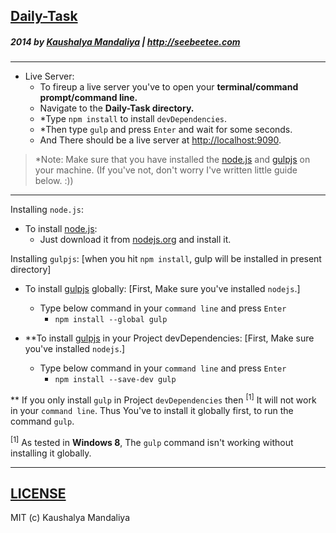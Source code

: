 ## [Daily-Task](http://krman009.github.io/Daily-Task/)

##### 2014 by [Kaushalya Mandaliya](https://twitter.com/kmandalwala "@kmandalwala") | http://seebeetee.com
---
+ Live Server:
  + To fireup a live server you've to open your **terminal/command prompt/command line.**
  + Navigate to the **Daily-Task directory.**
  + *Type `npm install` to install `devDependencies`.
  + *Then type `gulp` and press `Enter` and wait for some seconds.
  + And There should be a live server at [http://localhost:9090](http://localhost:9090).

> *Note: Make sure that you have installed the [node.js](http://nodejs.org) and [gulpjs](http://gulpjs.com/)  on your machine. (If you've not, don't worry I've written little guide below. :))

---

Installing `node.js`:

+ To install [node.js](http://nodejs.org):
  + Just download it from [nodejs.org](http://nodejs.org) and install it.

Installing `gulpjs`: [when you hit `npm install`, gulp will be installed in present directory]

+ To install [gulpjs](http://gulpjs.com) globally: [First, Make sure you've installed `nodejs`.]
  + Type below command in your `command line` and press `Enter`
    + `npm install --global gulp`

+ \*\*To install [gulpjs](http://gulpjs.com) in your Project devDependencies: [First, Make sure you've installed `nodejs`.]
  + Type below command in your `command line` and press `Enter`
    + `npm install --save-dev gulp`

\*\* If you only install `gulp` in Project `devDependencies` then <sup>\[1\]</sup>  It will not work in your `command line`. Thus You've to install it globally first, to run the command `gulp`.

<sup>\[1\]</sup> As tested in **Windows 8**, The `gulp` command isn't working without installing it globally.

---
## [LICENSE](https://github.com/krman009/Daily-Task/blob/master/LICENSE)
MIT (c) Kaushalya Mandaliya
